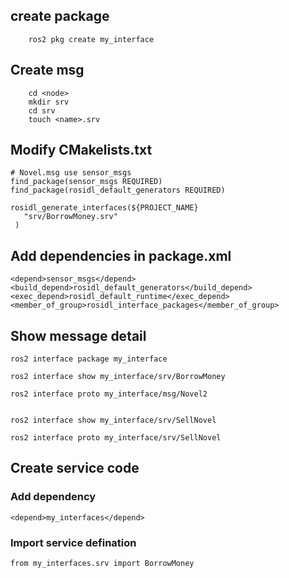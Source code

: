 ## create package
```
    ros2 pkg create my_interface
```


## Create msg
```
    cd <node>
    mkdir srv
    cd srv
    touch <name>.srv
```


## Modify CMakelists.txt
```
# Novel.msg use sensor_msgs
find_package(sensor_msgs REQUIRED)
find_package(rosidl_default_generators REQUIRED)

rosidl_generate_interfaces(${PROJECT_NAME}
   "srv/BorrowMoney.srv"
 )
```

## Add dependencies in package.xml
```
<depend>sensor_msgs</depend>
<build_depend>rosidl_default_generators</build_depend>
<exec_depend>rosidl_default_runtime</exec_depend>
<member_of_group>rosidl_interface_packages</member_of_group>
```


## Show message detail
```
ros2 interface package my_interface

ros2 interface show my_interface/srv/BorrowMoney

ros2 interface proto my_interface/msg/Novel2


ros2 interface show my_interface/srv/SellNovel

ros2 interface proto my_interface/srv/SellNovel 
```


## Create service code
### Add dependency
```
<depend>my_interfaces</depend>
```

### Import service defination 
```
from my_interfaces.srv import BorrowMoney
```